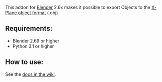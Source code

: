 This addon for <a href="http://www.blender.org/">Blender</a> 2.6x makes it possible to export Objects to the <a href="http://developer.x-plane.com/?article=obj8-file-format-specification">X-Plane object format</a> (.obj)        <h2>

## Requirements:

- Blender 2.69 or higher
- Python 3.1 or higher

## How to use:

See the [docs in the wiki](https://github.com/der-On/XPlane2Blender/wiki/docs-3.2x-main).
